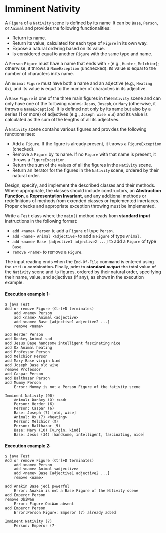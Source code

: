 # Imminent Nativity

A `Figure` of a `Nativity` scene is defined by its name. It can be `Base`, `Person`, or `Animal` and provides the following functionalities:
* Return its name.
* Return its value, calculated for each type of `Figure` in its own way.
* Expose a natural ordering based on its value.
* Is considered equal to another `Figure` with the same type and name.

A `Person` `Figure` must have a name that ends with `r` (e.g., `Hunter`, `Melchior`); otherwise, it throws a `NameException` (unchecked). Its value is equal to the number of characters in its name.

An `Animal` `Figure` must have both a name and an adjective (e.g., `Heating Ox`), and its value is equal to the number of characters in its adjective.

A `Base` `Figure` is one of the three main figures in the `Nativity` scene and can only have one of the following names: `Jesus`, `Joseph`, or `Mary` (otherwise, it throws a `NameException`). It is defined not only by its name but also by a series (1 or more) of adjectives (e.g., `Joseph wise old`) and its value is calculated as the sum of the lengths of all its adjectives.

A `Nativity` scene contains various figures and provides the following functionalities:
* Add a `Figure`. If the figure is already present, it throws a `FigureException` (checked).
* Remove a `Figure` by its name. If no `Figure` with that name is present, it throws a `FigureException`.
* Return the sum of the values of all the figures in the `Nativity` scene.
* Return an iterator for the figures in the `Nativity` scene, ordered by their natural order.

Design, specify, and implement the described classes and their methods. Where appropriate, the classes should include constructors, an **Abstraction Function**, a **Representation Invariant**, and any additional methods or redefinitions of methods from extended classes or implemented interfaces. Proper checks and appropriate exception throwing must be implemented.

Write a `Test` class where the `main()` method reads from **standard input** instructions in the following format:
* `add <name> Person` to add a `Figure` of type `Person`.
* `add <name> Animal <adjective>` to add a `Figure` of type `Animal`.
* `add <name> Base [adjective1 adjective2 ...]` to add a `Figure` of type `Base`.
* `remove <name>` to remove a `Figure`.

The input reading ends when the `End-Of-File` command is entered using the `Ctrl+D` combination.
Finally, print to **standard output** the total value of the `Nativity` scene and its figures, ordered by their natural order, specifying their name, value, and adjectives (if any), as shown in the execution example.

#### Execution example 1:
```text
$ java Test 
Add or remove Figure (Ctrl+D terminates)
	add <name> Person
	add <name> Animal <adjective>
	add <name> Base [adjective1 adjective2 ...]
	remove <name>

add Herder Person
add Donkey Animal sad
add Jesus Base handsome intelligent fascinating nice
add Ox Animal heating
add Professor Person
add Melchior Person
add Mary Base virgin kind
add Joseph Base old wise
remove Professor 
add Caspar Person
add Balthazar Person
add Mummy Person
	Error: Mummy is not a Person Figure of the Nativity scene

Imminent Nativity (90)
	Animal: Donkey (3) <sad>
	Person: Herder (6)
	Person: Caspar (6)
	Base: Joseph (7) [old, wise]
	Animal: Ox (7) <heating>
	Person: Melchior (8)
	Person: Balthazar (9)
	Base: Mary (10) [virgin, kind]
	Base: Jesus (34) [handsome, intelligent, fascinating, nice]
```

#### Execution example 2:
```text
$ java Test 
Add or remove Figure (Ctrl+D terminates)
	add <name> Person
	add <name> Animal <adjective>
	add <name> Base [adjective1 adjective2 ...]
	remove <name>

add Anakin Base jedi powerful
	Error: Anakin is not a Base Figure of the Nativity scene
add Emperor Person
remove ObiWan
	Error: Figure ObiWan absent
add Emperor Person
	Error:Person Figure: Emperor (7) already added

Imminent Nativity (7)
	Person: Emperor (7)
```